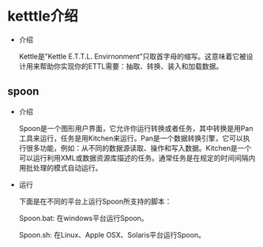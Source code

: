 # ketttle介绍

- 介绍

    Kettle是”Kettle E.T.T.L. Envirnonment”只取首字母的缩写。这意味着它被设计用来帮助你实现你的ETTL需要：抽取、转换、装入和加载数据。

## spoon

- 介绍

    Spoon是一个图形用户界面，它允许你运行转换或者任务，其中转换是用Pan工具来运行，任务是用Kitchen来运行。Pan是一个数据转换引擎，它可以执行很多功能，例如：从不同的数据源读取、操作和写入数据。Kitchen是一个可以运行利用XML或数据资源库描述的任务。通常任务是在规定的时间间隔内用批处理的模式自动运行。

- 运行

    下面是在不同的平台上运行Spoon所支持的脚本：
    
    Spoon.bat:	  在windows平台运行Spoon。
    
    Spoon.sh:   在Linux、Apple OSX、Solaris平台运行Spoon。


